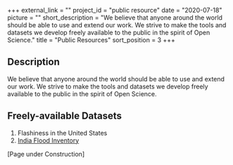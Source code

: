 +++
external_link = ""
project_id = "public resource"
date = "2020-07-18"
picture = ""
short_description = "We believe that anyone around the world should be able to use and extend our work. We strive to make the tools and datasets we develop freely available to the public in the spirit of Open Science."
title = "Public Resources"
sort_position = 3
+++
## Description

We believe that anyone around the world should be able to use and extend our work. We strive to make the tools and datasets we develop freely available to the public in the spirit of Open Science.


## Freely-available Datasets
1. Flashiness in the United States
3. [India Flood Inventory](https://eartharxiv.org/repository/view/1722/)

[Page under Construction]
